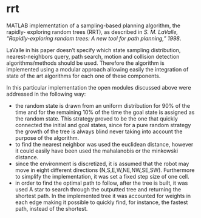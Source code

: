 # rrt
MATLAB implementation of a sampling-based planning algorithm, the rapidly- exploring random trees (RRT), as described in *S. M. LaValle, “Rapidly-exploring random trees: A new tool for path planning,” 1998*.

LaValle in his paper doesn’t specify which state sampling distribution, nearest-neighbors query, path search, motion and collision detection algorithms/methods should be used. Therefore the algorithm is implemented using a modular approach allowing easily the integration of state of the art algorithms for each one of these components.

In this particular implementation the open modules discussed above were addressed in the following way:
* the random state is drawn from an uniform distribution for 90% of the time and for the remaining 10% of the time the goal state is assigned as the random state. This strategy proved to be the one that quickly connected the initial and goal states, since for a pure random strategy the growth of the tree is always blind never taking into account the purpose of the algorithm.
* to find the nearest neighbor was used the euclidean distance, however it could easily have been used the mahalanobis or the minkowski distance.
* since the environment is discretized, it is assumed that the robot may move in eight different directions (N,S,E,W,NE,NW,SE,SW). Furthermore to simplify the implementation, it was set a fixed step size of one cell.
* in order to find the optimal path to follow, after the tree is built, it was used A star to search through the outputted tree and returning the shortest path. In the implemented tree it was accounted for weights in each edge making it possible to quickly find, for instance, the fastest path, instead of the shortest.
